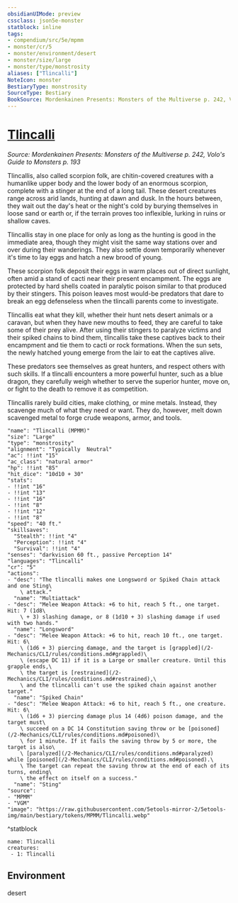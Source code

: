 ```yaml
---
obsidianUIMode: preview
cssclass: json5e-monster
statblock: inline
tags:
- compendium/src/5e/mpmm
- monster/cr/5
- monster/environment/desert
- monster/size/large
- monster/type/monstrosity
aliases: ["Tlincalli"]
NoteIcon: monster
BestiaryType: monstrosity
SourceType: Bestiary
BookSource: Mordenkainen Presents: Monsters of the Multiverse p. 242, Volo's Guide to Monsters p. 193
---
```

# [Tlincalli](2-Mechanics/CLI/bestiary/monstrosity/tlincalli-mpmm.md)
*Source: Mordenkainen Presents: Monsters of the Multiverse p. 242, Volo's Guide to Monsters p. 193*  

Tlincallis, also called scorpion folk, are chitin-covered creatures with a humanlike upper body and the lower body of an enormous scorpion, complete with a stinger at the end of a long tail. These desert creatures range across arid lands, hunting at dawn and dusk. In the hours between, they wait out the day's heat or the night's cold by burying themselves in loose sand or earth or, if the terrain proves too inflexible, lurking in ruins or shallow caves.

Tlincallis stay in one place for only as long as the hunting is good in the immediate area, though they might visit the same way stations over and over during their wanderings. They also settle down temporarily whenever it's time to lay eggs and hatch a new brood of young.

These scorpion folk deposit their eggs in warm places out of direct sunlight, often amid a stand of cacti near their present encampment. The eggs are protected by hard shells coated in paralytic poison similar to that produced by their stingers. This poison leaves most would-be predators that dare to break an egg defenseless when the tlincalli parents come to investigate.

Tlincallis eat what they kill, whether their hunt nets desert animals or a caravan, but when they have new mouths to feed, they are careful to take some of their prey alive. After using their stingers to paralyze victims and their spiked chains to bind them, tlincallis take these captives back to their encampment and tie them to cacti or rock formations. When the sun sets, the newly hatched young emerge from the lair to eat the captives alive.

These predators see themselves as great hunters, and respect others with such skills. If a tlincalli encounters a more powerful hunter, such as a blue dragon, they carefully weigh whether to serve the superior hunter, move on, or fight to the death to remove it as competition.

Tlincallis rarely build cities, make clothing, or mine metals. Instead, they scavenge much of what they need or want. They do, however, melt down scavenged metal to forge crude weapons, armor, and tools.

```statblock
"name": "Tlincalli (MPMM)"
"size": "Large"
"type": "monstrosity"
"alignment": "Typically  Neutral"
"ac": !!int "15"
"ac_class": "natural armor"
"hp": !!int "85"
"hit_dice": "10d10 + 30"
"stats":
- !!int "16"
- !!int "13"
- !!int "16"
- !!int "8"
- !!int "12"
- !!int "8"
"speed": "40 ft."
"skillsaves":
  "Stealth": !!int "4"
  "Perception": !!int "4"
  "Survival": !!int "4"
"senses": "darkvision 60 ft., passive Perception 14"
"languages": "Tlincalli"
"cr": "5"
"actions":
- "desc": "The tlincalli makes one Longsword or Spiked Chain attack and one Sting\
    \ attack."
  "name": "Multiattack"
- "desc": "Melee Weapon Attack: +6 to hit, reach 5 ft., one target. Hit: 7 (1d8\
    \ + 3) slashing damage, or 8 (1d10 + 3) slashing damage if used with two hands."
  "name": "Longsword"
- "desc": "Melee Weapon Attack: +6 to hit, reach 10 ft., one target. Hit: 6\
    \ (1d6 + 3) piercing damage, and the target is [grappled](/2-Mechanics/CLI/rules/conditions.md#grappled)\
    \ (escape DC 11) if it is a Large or smaller creature. Until this grapple ends,\
    \ the target is [restrained](/2-Mechanics/CLI/rules/conditions.md#restrained),\
    \ and the tlincalli can't use the spiked chain against another target."
  "name": "Spiked Chain"
- "desc": "Melee Weapon Attack: +6 to hit, reach 5 ft., one creature. Hit: 6\
    \ (1d6 + 3) piercing damage plus 14 (4d6) poison damage, and the target must\
    \ succeed on a DC 14 Constitution saving throw or be [poisoned](/2-Mechanics/CLI/rules/conditions.md#poisoned)\
    \ for 1 minute. If it fails the saving throw by 5 or more, the target is also\
    \ [paralyzed](/2-Mechanics/CLI/rules/conditions.md#paralyzed) while [poisoned](/2-Mechanics/CLI/rules/conditions.md#poisoned).\
    \ The target can repeat the saving throw at the end of each of its turns, ending\
    \ the effect on itself on a success."
  "name": "Sting"
"source":
- "MPMM"
- "VGM"
"image": "https://raw.githubusercontent.com/5etools-mirror-2/5etools-img/main/bestiary/tokens/MPMM/Tlincalli.webp"
```
^statblock

```encounter-table
name: Tlincalli
creatures:
 - 1: Tlincalli
```

## Environment

desert
